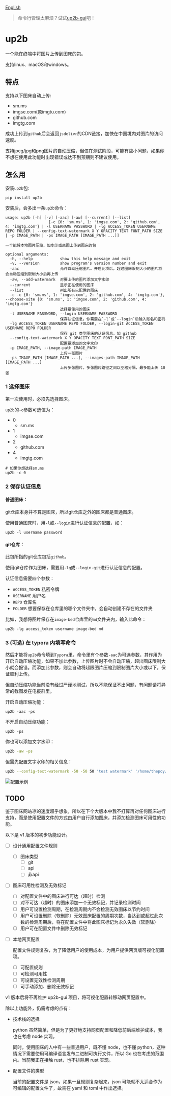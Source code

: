 [English](https://github.com/thep0y/up2b)

> 命令行管理太麻烦？试试[up2b-gui](https://github.com/thep0y/up2b-gui)吧！

# up2b

一个能在终端中将图片上传到图床的包。

支持linux、macOS和windows。

## 特点

支持以下图床自动上传:

- sm.ms
- imgse.com(原imgtu.com)
- github.com
- imgtg.com

成功上传到`github`后会返回`jsdelivr`的CDN链接，加快在中国境内对图片的访问速度。

支持jpeg/jpg和png图片的自动压缩，但仅在测试阶段，可能有些小问题，如果你不想在使用此功能时出现错误或达不到预期则不建议使用。

## 怎么用

安装`up2b`包:

```shell
pip install up2b
```

安装后，会多出一条`up2b`命令：

```
usage: up2b [-h] [-v] [-aac] [-aw] [--current] [--list]
                   [-c {0: 'sm.ms', 1: 'imgse.com', 2: 'github.com', 4: 'imgtg.com'} | -l USERNAME PASSWORD | -lg ACCESS_TOKEN USERNAME REPO FOLDER | --config-text-watermark X Y OPACITY TEXT FONT_PATH SIZE | -p IMAGE_PATH | -ps IMAGE_PATH [IMAGE_PATH ...]]

一个能将本地图片压缩、加水印或原图上传到图床的包

optional arguments:
  -h, --help            show this help message and exit
  -v, --version         show program's version number and exit
  -aac                  允许自动压缩图片。开启此项后，超过图床限制大小的图片将会自动压缩到限制大小后再上传
  -aw, --add-watermark  对要上传的图片添加文字水印
  --current             显示正在使用的图床
  --list                列出所有已配置的图床
  -c -c {0: 'sm.ms', 1: 'imgse.com', 2: 'github.com', 4: 'imgtg.com'}, --choose-site {0: 'sm.ms', 1: 'imgse.com', 2: 'github.com', 4: 'imgtg.com'}
                        选择要使用的图床
  -l USERNAME PASSWORD, --login USERNAME PASSWORD
                        保存认证信息。你需要在`-l`或`--login`后输入账名和密码
  -lg ACCESS_TOKEN USERNAME REPO FOLDER, --login-git ACCESS_TOKEN USERNAME REPO FOLDER
                        保存 git 类型图床的认证信息，如 github
  --config-text-watermark X Y OPACITY TEXT FONT_PATH SIZE
                        配置要添加的文字水印
  -p IMAGE_PATH, --image-path IMAGE_PATH
                        上传一张图片
  -ps IMAGE_PATH [IMAGE_PATH ...], --images-path IMAGE_PATH [IMAGE_PATH ...]
                        上传多张图片。多张图片路径之间以空格分隔，最多能上传 10 张
```

### 1 选择图床

第一次使用时，必须先选择图床。

`up2b`的`-c`参数可选值为：

- 0
  - sm.ms
- 1
  - imgse.com
- 2
  - github.com
- 4
  - imgtg.com



```shell
# 如果你想选择sm.ms
up2b -c 0
```
### 2 保存认证信息

#### **普通图床：**

git仓库本身并不算是图床，所以git仓库之外的图床都是普通图床。

使用普通图床时，用`-l`或`--login`进行认证信息的配置，如：

```shell
up2b -l username password
```
#### **git仓库：**

此包所指的git仓库包括`github`。

使用git仓库作为图床，需要用`-lg`或`--login-git`进行认证信息的配置。

认证信息需要四个参数：

- `ACCESS_TOKEN` 私密令牌
- `USERNAME` 用户名
- `REPO` 仓库名
- `FOLDER` 想要保存在仓库里的哪个文件夹中，会自动创建不存在的文件夹

比如，我想将图片保存在`image-bed`仓库里的`md`文件夹内，输入此命令：

```shell
up2b -lg access_token username image-bed md
```

### 3 (可选) 在 typora 内填写命令

然后才能将`up2b`命令填到`Typora`里，命令里有个参数`-aac`为可选参数，其作用为开启自动压缩功能，如果不加此参数，上传图片时不会自动压缩，超出图床限制大小就会报错。而添加此参数，则会自动将超限图片压缩到限制图片大小或以下，保证顺利上传。

但自动压缩功能当前没有经过严谨地测试，所以不能保证不出问题，有问题请将异常的截图发在电报群里。

开启自动压缩功能：

```shell
up2b -aac -ps
```

不开启自动压缩功能：

```shell
up2b -ps
```

你也可以添加文字水印：

```bash
up2b -aw -ps
```

但需先配置文字水印的相关信息：

```bash
up2b --config-text-watermark -50 -50 50 'test watermark' '/home/thepoy/.local/share/fonts/simkai.ttf' 48
```

![配置示例](https://i.imgtg.com/2023/01/10/GjNvx.png)

## TODO

鉴于图床网站凉的速度超乎想象，所以在下个大版本中我不打算再对任何图床进行支持，而是使用配置文件的方式由用户自行添加图床，并添加检测图床可用性的功能。

以下是 v1 版本的初步功能设计。

- [ ] 设计通用配置文件规则

  - [ ] 图床类型
    - [ ] git
    - [ ] api
    - [ ] 非api

- [ ] 图床可用性检测及无效标记

  - [ ] 对配置文件中的图床进行可达（超时）检测
  - [ ] 对不可达（超时）的图床添加一个无效标记，并记录检测时间
  - [ ] 用户可设置检测周期，在检测周期内不会检测无效图床以节约时间
  - [ ] 用户可设置删除（软删除）无效图床配置的周期次数，当达到或超过此次数的检测周期后，将在配置文件中将此图床标记为永久失效（软删除）
  - [ ] 用户可在配置文件中删除无效标记

- [ ] 本地网页配置

  配置文件规则复杂，为了降低用户的使用成本，为用户提供网页版可视化配置项。

  - [ ] 可配置规则
  - [ ] 可检测可用性
  - [ ] 可设置无效性检测周期
  - [ ] 可手动添加、删除无效标记

v1 版本后将不再维护 up2b-gui 项目，将可视化配置转移动网页配置中。

除以上功能外，仍需考虑的点有：

- 技术栈的选择

  python 虽然简单，但是为了更好地支持网页配置和降低前后端维护成本，我也在考虑 node 实现。

  同时，使用图床的人中有一些普通用户，既不懂 node，也不懂 python，这种情况下需要使用可编译语言发布二进制可执行文件，所以 Go 也在考虑的范围内。当前我正在接触 rust，也不排除用 rust 实现。

- 配置文件的类型

  当前的配置文件是 json，如果一旦规则复杂起来，json 可能就不太适合作为可编辑的配置文件了，故需在 yaml 和 toml 中作出选择。
